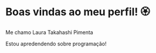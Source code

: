 # Boas vindas ao meu perfil! 🏵️
Me chamo Laura Takahashi Pimenta

Estou apredendendo sobre programação!
